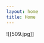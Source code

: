 ```yaml
---
layout: home
title: Home
---
```


![[509.jpg]]

<div class="notes-entry-container note">
    <div class="content post-content">

<center><i></i></center>
</div>
</div>